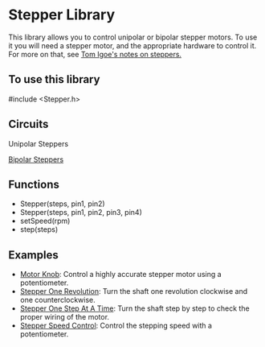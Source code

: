 # Stepper Library
This library allows you to control unipolar or bipolar stepper motors. To use it you will need a stepper motor, and the appropriate hardware to control it. For more on that, see [Tom Igoe's notes on steppers.](http://www.tigoe.com/pcomp/code/circuits/motors/stepper-motors/)

## To use this library
#include <Stepper.h>

## Circuits
Unipolar Steppers

[Bipolar Steppers](https://github.com/SamyakJain2002/robo_resource/blob/main/programming/arduino/stepper/docs/Bipolar.md)

## Functions
* Stepper(steps, pin1, pin2)
* Stepper(steps, pin1, pin2, pin3, pin4)
* setSpeed(rpm)
* step(steps)

## Examples
* [Motor Knob](https://github.com/SamyakJain2002/robo_resource/blob/main/programming/arduino/stepper/examples/Motorknob.md): Control a highly accurate stepper motor using a potentiometer.
* [Stepper One Revolution](https://github.com/SamyakJain2002/robo_resource/blob/main/programming/arduino/stepper/examples/stepperOneRevolution.md): Turn the shaft one revolution clockwise and one counterclockwise.
* [Stepper One Step At A Time](https://github.com/SamyakJain2002/robo_resource/blob/main/programming/arduino/stepper/examples/OneStepAt_aTime.md): Turn the shaft step by step to check the proper wiring of the motor.
* [Stepper Speed Control](https://github.com/SamyakJain2002/robo_resource/blob/main/programming/arduino/stepper/examples/SpeedControl.md): Control the stepping speed with a potentiometer.
